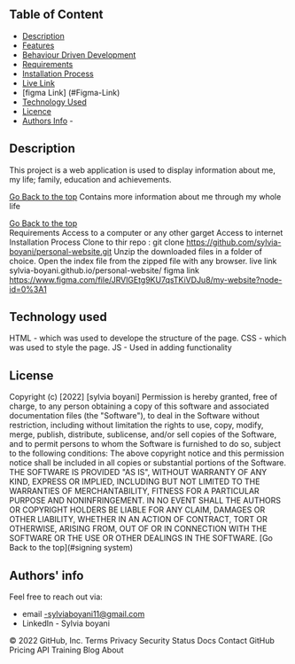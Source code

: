 ## Table of Content

- [Description](#description)
- [Features](#features)
- [Behaviour Driven Development](#Behaviour-Driven-Development)
- [Requirements](#requirements)
- [Installation Process](#installation-Process)
- [Live Link](#Live-Link)
- [figma Link] (#Figma-Link)
- [Technology  Used](#technology-Used)
- [Licence](#licence)
- [Authors Info](#Authors-Info) -

## Description

This project is a web application is used to display information about me, my life; family, education and achievements.

[Go Back to the top](#personal-website)
Contains more information about me through my whole life
	
[Go Back to the top](#personal-website)		
Requirements
Access to a computer or any other garget
Access to internet
Installation Process
Clone to thir repo : git clone https://github.com/sylvia-boyani/personal-website.git
Unzip the downloaded files in a folder of choice.
Open the index file from the zipped file with any browser.
live link sylvia-boyani.github.io/personal-website/
figma link https://www.figma.com/file/JRVlGEtg9KU7qsTKiVDJu8/my-website?node-id=0%3A1

## Technology used

HTML - which was used to develope the structure of the page.
CSS - which was used to style the page.
JS - Used in adding functionality

## License

Copyright (c) [2022] [sylvia boyani] Permission is hereby granted, free of charge, to any person obtaining a copy of this software and associated documentation files (the "Software"), to deal in the Software without restriction, including without limitation the rights to use, copy, modify, merge, publish, distribute, sublicense, and/or sell copies of the Software, and to permit persons to whom the Software is furnished to do so, subject to the following conditions: The above copyright notice and this permission notice shall be included in all copies or substantial portions of the Software. THE SOFTWARE IS PROVIDED "AS IS", WITHOUT WARRANTY OF ANY KIND, EXPRESS OR IMPLIED, INCLUDING BUT NOT LIMITED TO THE WARRANTIES OF MERCHANTABILITY, FITNESS FOR A PARTICULAR PURPOSE AND NONINFRINGEMENT. IN NO EVENT SHALL THE AUTHORS OR COPYRIGHT HOLDERS BE LIABLE FOR ANY CLAIM, DAMAGES OR OTHER LIABILITY, WHETHER IN AN ACTION OF CONTRACT, TORT OR OTHERWISE, ARISING FROM, OUT OF OR IN CONNECTION WITH THE SOFTWARE OR THE USE OR OTHER DEALINGS IN THE SOFTWARE. [Go Back to the top](#signing system)

## Authors' info

Feel free to reach out via:

- email -sylviaboyani11@gmail.com
- LinkedIn - Sylvia boyani

© 2022 GitHub, Inc.
Terms
Privacy
Security
Status
Docs
Contact GitHub
Pricing
API
Training
Blog
About

